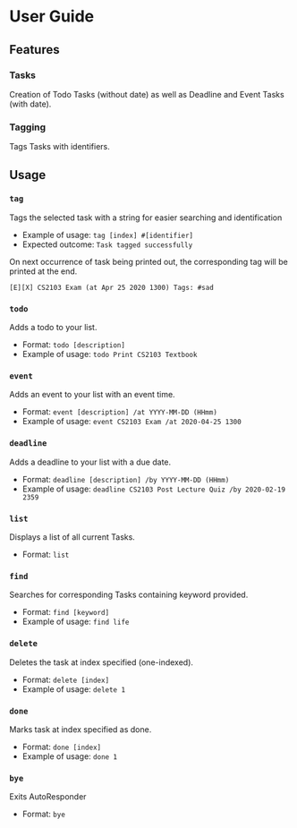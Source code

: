 # User Guide

## Features 

### Tasks
Creation of Todo Tasks (without date) as well as Deadline and Event Tasks (with date). 

### Tagging
Tags Tasks with identifiers. 

## Usage

### `tag`

Tags the selected task with a string for easier searching and identification

* Example of usage: `tag [index] #[identifier]`
* Expected outcome: `Task tagged successfully`

On next occurrence of task being printed out, 
the corresponding tag will be printed at the end. 

`[E][X] CS2103 Exam (at Apr 25 2020 1300) Tags: #sad`

### `todo`

Adds a todo to your list.

* Format: `todo [description]`
* Example of usage: `todo Print CS2103 Textbook`

### `event`

Adds an event to your list with an event time.

* Format: `event [description] /at YYYY-MM-DD (HHmm)`
* Example of usage: `event CS2103 Exam /at 2020-04-25 1300`

### `deadline`

Adds a deadline to your list with a due date.

* Format: `deadline [description] /by YYYY-MM-DD (HHmm)`
* Example of usage: `deadline CS2103 Post Lecture Quiz /by 2020-02-19 2359`

### `list`

Displays a list of all current Tasks.

* Format: `list`

### `find`

Searches for corresponding Tasks containing keyword provided.

* Format: `find [keyword]`
* Example of usage: 
`find life`

### `delete`

Deletes the task at index specified (one-indexed).

* Format: `delete [index]`
* Example of usage: 
`delete 1`

### `done`

Marks task at index specified as done.

* Format: `done [index]`
* Example of usage: 
`done 1`

### `bye`

Exits AutoResponder

* Format: `bye`

